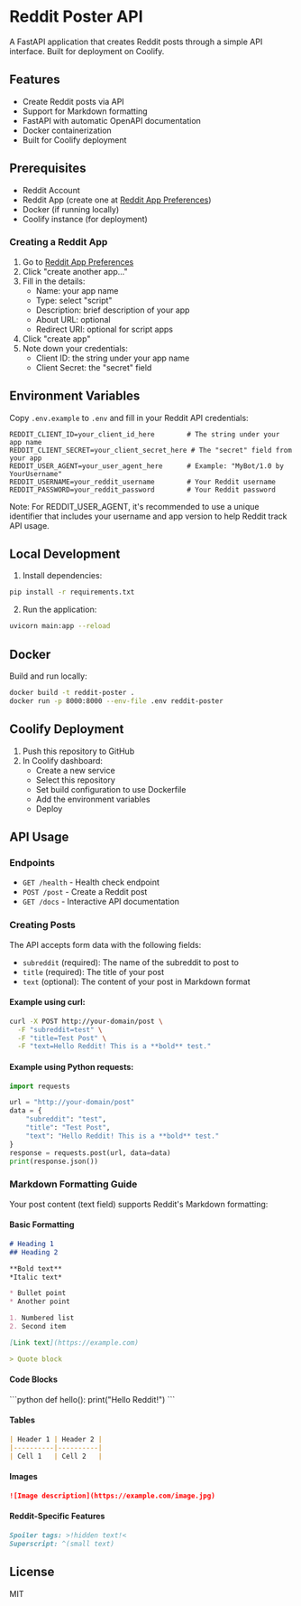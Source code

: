 # Reddit Poster API

A FastAPI application that creates Reddit posts through a simple API interface. Built for deployment on Coolify.

## Features

- Create Reddit posts via API
- Support for Markdown formatting
- FastAPI with automatic OpenAPI documentation
- Docker containerization
- Built for Coolify deployment

## Prerequisites

- Reddit Account
- Reddit App (create one at [Reddit App Preferences](https://www.reddit.com/prefs/apps))
- Docker (if running locally)
- Coolify instance (for deployment)

### Creating a Reddit App

1. Go to [Reddit App Preferences](https://www.reddit.com/prefs/apps)
2. Click "create another app..."
3. Fill in the details:
   - Name: your app name
   - Type: select "script"
   - Description: brief description of your app
   - About URL: optional
   - Redirect URI: optional for script apps
4. Click "create app"
5. Note down your credentials:
   - Client ID: the string under your app name
   - Client Secret: the "secret" field

## Environment Variables

Copy `.env.example` to `.env` and fill in your Reddit API credentials:

```env
REDDIT_CLIENT_ID=your_client_id_here        # The string under your app name
REDDIT_CLIENT_SECRET=your_client_secret_here # The "secret" field from your app
REDDIT_USER_AGENT=your_user_agent_here      # Example: "MyBot/1.0 by YourUsername"
REDDIT_USERNAME=your_reddit_username        # Your Reddit username
REDDIT_PASSWORD=your_reddit_password        # Your Reddit password
```

Note: For REDDIT_USER_AGENT, it's recommended to use a unique identifier that includes your username and app version to help Reddit track API usage.

## Local Development

1. Install dependencies:
```bash
pip install -r requirements.txt
```

2. Run the application:
```bash
uvicorn main:app --reload
```

## Docker

Build and run locally:

```bash
docker build -t reddit-poster .
docker run -p 8000:8000 --env-file .env reddit-poster
```

## Coolify Deployment

1. Push this repository to GitHub
2. In Coolify dashboard:
   - Create a new service
   - Select this repository
   - Set build configuration to use Dockerfile
   - Add the environment variables
   - Deploy

## API Usage

### Endpoints

- `GET /health` - Health check endpoint
- `POST /post` - Create a Reddit post
- `GET /docs` - Interactive API documentation

### Creating Posts

The API accepts form data with the following fields:
- `subreddit` (required): The name of the subreddit to post to
- `title` (required): The title of your post
- `text` (optional): The content of your post in Markdown format

#### Example using curl:
```bash
curl -X POST http://your-domain/post \
  -F "subreddit=test" \
  -F "title=Test Post" \
  -F "text=Hello Reddit! This is a **bold** test."
```

#### Example using Python requests:
```python
import requests

url = "http://your-domain/post"
data = {
    "subreddit": "test",
    "title": "Test Post",
    "text": "Hello Reddit! This is a **bold** test."
}
response = requests.post(url, data=data)
print(response.json())
```

### Markdown Formatting Guide

Your post content (text field) supports Reddit's Markdown formatting:

#### Basic Formatting
```markdown
# Heading 1
## Heading 2

**Bold text**
*Italic text*

* Bullet point
* Another point

1. Numbered list
2. Second item

[Link text](https://example.com)

> Quote block
```

#### Code Blocks
\```python
def hello():
    print("Hello Reddit!")
\```

#### Tables
```markdown
| Header 1 | Header 2 |
|----------|----------|
| Cell 1   | Cell 2   |
```

#### Images
```markdown
![Image description](https://example.com/image.jpg)
```

#### Reddit-Specific Features
```markdown
Spoiler tags: >!hidden text!<
Superscript: ^(small text)
```

## License

MIT
